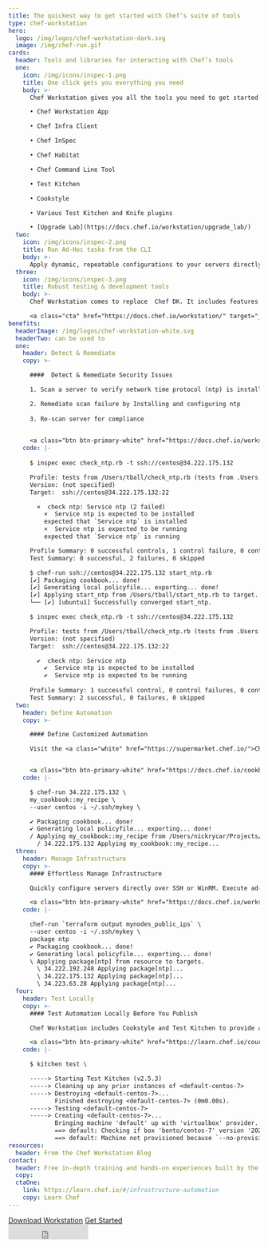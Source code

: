 ```yaml
---
title: The quickest way to get started with Chef’s suite of tools
type: chef-workstation
hero: 
  logo: /img/logos/chef-workstation-dark.svg
  image: /img/chef-run.gif
cards:
  header: Tools and libraries for interacting with Chef’s tools
  one:
    icon: /img/icons/inspec-1.png
    title: One click gets you everything you need
    body: >-
      Chef Workstation gives you all the tools you need to get started and includes:  

      • Chef Workstation App  

      • Chef Infra Client  

      • Chef InSpec  

      • Chef Habitat  

      • Chef Command Line Tool  

      • Test Kitchen  

      • Cookstyle  

      • Various Test Kitchen and Knife plugins  

      • [Upgrade Lab](https://docs.chef.io/workstation/upgrade_lab/) 
  two:
    icon: /img/icons/inspec-2.png
    title: Run Ad-Hoc tasks from the CLI
    body: >-
      Apply dynamic, repeatable configurations to your servers directly over SSH or WinRM via chef-run. This provides a quick way to apply config changes to the systems you manage whether or not they’re being actively managed by Chef Infra, without requiring any pre-installed software.  
  three:
    icon: /img/icons/inspec-3.png
    title: Robust testing & development tools
    body: >-
      Chef Workstation comes to replace  Chef DK. It includes features such as development tools for testing, dependency resolution, and cookbook generation, ensuring that whether you’re consuming existing chef policies, or creating your own, you have everything you need to get up and running quickly.

      <a class="cta" href="https://docs.chef.io/workstation/" target="_blank" rel="noopener noreferrer">Learn more</a>
benefits:
  headerImage: /img/logos/chef-workstation-white.svg
  headerTwo: can be used to
  one: 
    header: Detect & Remediate
    copy: >-

      ####  Detect & Remediate Security Issues  

      1. Scan a server to verify network time protocol (ntp) is installed and running  

      2. Remediate scan failure by Installing and configuring ntp  
 
      3. Re-scan server for compliance  

 
      <a class="btn btn-primary-white" href="https://docs.chef.io/workstation/getting_started/#ad-hoc-remote-execution-with-chef-run" target="_blank" rel="noreferrer noopener">Learn more</a>
    code: |-
      
      $ inspec exec check_ntp.rb -t ssh://centos@34.222.175.132  

      Profile: tests from /Users/tball/check_ntp.rb (tests from .Users.tball.check_ntp.rb)
      Version: (not specified)
      Target:  ssh://centos@34.222.175.132:22  

        ×  check ntp: Service ntp (2 failed)
          ×  Service ntp is expected to be installed
          expected that `Service ntp` is installed
          ×  Service ntp is expected to be running
          expected that `Service ntp` is running  

      Profile Summary: 0 successful controls, 1 control failure, 0 controls skipped
      Test Summary: 0 successful, 2 failures, 0 skipped  

      $ chef-run ssh://centos@34.222.175.132 start_ntp.rb
      [✔] Packaging cookbook... done!
      [✔] Generating local policyfile... exporting... done!
      [✔] Applying start_ntp from /Users/tball/start_ntp.rb to target.
      └── [✔] [ubuntu1] Successfully converged start_ntp.  

      $ inspec exec check_ntp.rb -t ssh://centos@34.222.175.132  

      Profile: tests from /Users/tball/check_ntp.rb (tests from .Users.tball.check_ntp.rb)
      Version: (not specified)
      Target:  ssh://centos@34.222.175.132:22  

        ✔  check ntp: Service ntp
          ✔  Service ntp is expected to be installed
          ✔  Service ntp is expected to be running  
          
      Profile Summary: 1 successful control, 0 control failures, 0 controls skipped
      Test Summary: 2 successful, 0 failures, 0 skipped
  two: 
    header: Define Automation
    copy: >-

      #### Define Customized Automation  

      Visit the <a class="white" href="https://supermarket.chef.io/">Chef Supermarket</a> to find a library of partner and community maintained configuration policy, or use Chef's declarative resources to create custom automation for your organization. 


      <a class="btn btn-primary-white" href="https://docs.chef.io/cookbooks/" target="_blank" rel="noreferrer noopener">Learn more</a>
    code: |-

      $ chef-run 34.222.175.132 \
      my_cookbook::my_recipe \
      --user centos -i ~/.ssh/mykey \

      ✔ Packaging cookbook... done!
      ✔ Generating local policyfile... exporting... done!
      / Applying my_cookbook::my_recipe from /Users/nickrycar/Projects/
        / 34.222.175.132 Applying my_cookbook::my_recipe...
  three:
    header: Manage Infrastructure
    copy: >-
      #### Effortless Manage Infrastructure   

      Quickly configure servers directly over SSH or WinRM. Execute ad-hoc tasks on multiple hosts in parallel to quickly configure groups of servers.

      <a class="btn btn-primary-white" href="https://docs.chef.io/workstation/getting_started/#recipe-and-multi-node-convergence" target="_blank" rel="noopener noreferrer">Learn More</a>
    code: |-

      chef-run `terraform output mynodes_public_ips` \
      --user centos -i ~/.ssh/mykey \
      package ntp
      ✔ Packaging cookbook... done!
      ✔ Generating local policyfile... exporting... done!
      \ Applying package[ntp] from resource to targets.
        \ 34.222.192.248 Applying package[ntp]...
        \ 34.222.175.132 Applying package[ntp]...
        \ 34.223.63.28 Applying package[ntp]...
  four:
    header: Test Locally
    copy: >-
      #### Test Automation Locally Before You Publish  

      Chef Workstation includes Cookstyle and Test Kitchen to provide automated testing of your configuration policy. Combine these tools with Chef Automate to provide an auditable history of all change being applied to your environments.  

      <a class="btn btn-primary-white" href="https://learn.chef.io/courses/course-v1:chef+LocalDev101+Perpetual/about" target="_blank" rel="noopener noreferrer">Learn More</a>
    code: |-

      $ kitchen test \

      -----> Starting Test Kitchen (v2.5.3)
      -----> Cleaning up any prior instances of <default-centos-7>
      -----> Destroying <default-centos-7>...
             Finished destroying <default-centos-7> (0m0.00s).
      -----> Testing <default-centos-7>
      -----> Creating <default-centos-7>...
             Bringing machine 'default' up with 'virtualbox' provider...
             ==> default: Checking if box 'bento/centos-7' version '202002.04.0' is up to date...
             ==> default: Machine not provisioned because `--no-provision` is specified.
resources:
  header: From the Chef Workstation Blog
contact:
  header: Free in-depth training and hands-on experiences built by the Chef experts.
  copy: 
  ctaOne: 
    link: https://learn.chef.io/#/infrastructure-automation
    copy: Learn Chef
---
```

<div class="center-xs">
<a class="btn btn-primary" href="https://downloads.chef.io/products/workstation" target="_blank" rel="noopener noreferrer">Download Workstation</a>
<a class="btn btn-secondary" href="https://docs.chef.io/workstation/" target="_blank" rel="noopener noreferrer">Get Started</a>
<br/>
<iframe title="Github" id="github-star" src="https://ghbtns.com/github-btn.html?user=chef&repo=chef-workstation&type=star&count=true&size=large" frameborder="0" scrolling="0" width="160px" height="30px"></iframe>
</div>